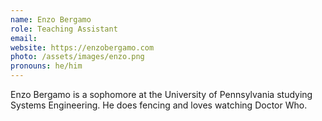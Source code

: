 ```yaml
---
name: Enzo Bergamo
role: Teaching Assistant
email:
website: https://enzobergamo.com
photo: /assets/images/enzo.png
pronouns: he/him
---
```


Enzo Bergamo is a sophomore at the University of Pennsylvania studying Systems Engineering. He does fencing and loves watching Doctor Who.